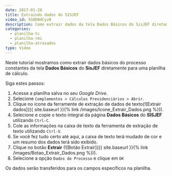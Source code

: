 ```yaml
---
date: 2017-01-20
title: Extraindo dados do SISJEF
video_id: 5GODN4Cyv0
description: Como extrair dados da tela Dados Básicos do SisJEF diretamente para uma planilha de cálculo.
categories:
  - planilha-tc
  - planilha-rmi
  - planilha-atrasados
type: Video
---
```


Neste tutorial mostramos como extrair dados básicos do processo constantes da tela **Dados Básicos** do **SisJEF** diretamente para uma planilha de cálculo.

Siga estes passos:

1. Acesse a planilha salva no seu *Google Drive*.
1. Selecione `Complementos > Cálculos Previdenciários > Abrir`.
1. Clique no ícone da ferramente de extração de dados de texto(![Extrair dados]({{ site.baseurl }}{% link /images/Icone_Extrair_Dados.png %})).
1. Selecione e copie o texto integral da página **Dados Básicos** do **SISJEF** utilizando `Ctrl-C`.
1. Cole as informações na caixa de texto da ferramenta de extração de texto utilizando `Ctrl-V`.
1. Se você fez tudo certo até aqui, a caixa de texto terá mudado de cor e um resumo dos dados terá sido exibido.
1. Clique no botão **Extrair** (![Botão Extrair]({{ site.baseurl }}{% link /images/Botao_Extrair_Dados.png %})).
1. Selecione a opção `Dados do Processo` e clique em `OK`

Os dados serão transferidos para os campos específicos na planilha.
